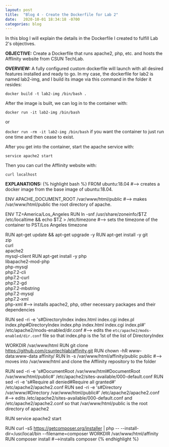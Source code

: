```yaml
---
layout: post 
title:  "Blog 4 - Create the Dockerfile for Lab 2"
date:   2020-10-01 18:34:18 -0700
categories: blog
---
```


In this blog I will explain the details in the Dockerfile I created to fulfill Lab 2's objectives. 


**OBJECTIVE:** Create a Dockerfile that runs apache2, php, etc. and hosts the Afflinity website from CSUN TechLab. 

**OVERVIEW:** A fully configured custom dockerfile will launch with all desired features installed and ready to go. In my case, the dockerfile for lab2 is named lab2-img, and I build its image via this command in the folder it resides:

`docker build -t lab2-img /bin/bash .`

After the image is built, we can log in to the container with:

`docker run -it lab2-img /bin/bash`

or 

`docker run -rm -it lab2-img /bin/bash` if you want the container to just run one time and then cease to exist.

After you get into the container, start the apache service with:

`service apache2 start`

Then you can curl the Afflinity website with:

`curl localhost`


**EXPLANATIONS:**
{% highlight bash %}
FROM ubuntu:18.04 
#--> creates a docker image from the base image of ubuntu:18.04. 

ENV APACHE_DOCUMENT_ROOT /var/www/html/public
#--> makes /var/www/html/public the root directory of apache.

ENV TZ=America/Los_Angeles
RUN ln -snf /usr/share/zoneinfo/$TZ /etc/localtime && echo $TZ > /etc/timezone
#--> sets the timezone of the container to PST/Los Angeles timezone

RUN apt-get update && apt-get upgrade -y
RUN apt-get install -y git \
    zip \
    curl \
    apache2 \
    mysql-client 
RUN apt-get install -y php \
    libapache2-mod-php \
    php-mysql \
    php7.2-cli \
    php7.2-curl \
    php7.2-gd \
    php7.2-mbstring \
    php7.2-mysql \
    php7.2-xml \
    php-xml
#--> installs apache2, php, other necessary packages and their dependencies

RUN sed -ri -e 's#DirectoryIndex index.html index.cgi index.pl index.php#DirectoryIndex index.php index.html index.cgi index.pl#' /etc/apache2/mods-enabled/dir.conf
#--> edits the `etc/apache2/mods-enabled/dir.conf` file so that index.php is the 1st of the list of DirectoryIndex

WORKDIR /var/www/html
RUN git clone https://github.com/csuntechlab/affinity.git
RUN chown -hR www-data:www-data affinity/
RUN ln -s /var/www/html/affinity/public public
#--> moves into /var/www/html and clone the Afflinity repository to the folder

RUN sed -ri -e 's#DocumentRoot /var/www/html#DocumentRoot /var/www/html/public#' /etc/apache2/sites-available/000-default.conf
RUN sed -ri -e 's#Require all denied#Require all granted#' /etc/apache2/apache2.conf
RUN sed -ri -e 's#Directory /var/www/#Directory /var/www/html/public#' /etc/apache2/apache2.conf
#--> edits /etc/apache2/sites-available/000-default.conf and /etc/apache2/apache2.conf so that /var/www/html/public is the root directory of apache2

RUN service apache2 start

RUN curl -sS https://getcomposer.org/installer | php -- --install-dir=/usr/local/bin --filename=composer
WORKDIR /var/www/html/affinity
RUN composer install
#-->installs composer 
{% endhighlight %}

